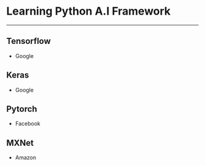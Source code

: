 # Learning Python A.I Framework
---

## Tensorflow
- Google


## Keras
- Google


## Pytorch
- Facebook

## MXNet
- Amazon
